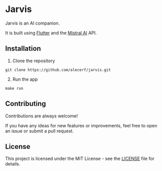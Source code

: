 # Jarvis

Jarvis is an AI companion.

It is built using [Flutter](https://flutter.dev/) and the [Mistral AI](https://mistral.ai/) API.

## Installation

1. Clone the repository
```shell
git clone https://github.com/alecerf/jarvis.git
```
2. Run the app
```shell
make run
```

## Contributing

Contributions are always welcome!

If you have any ideas for new features or improvements, feel free to open an issue or submit a pull request.

## License

This project is licensed under the MIT License - see the [LICENSE](LICENSE.md) file for details.
